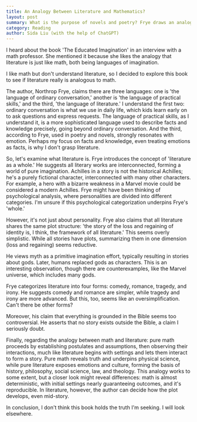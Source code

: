 ```yaml
---
title: An Analogy Between Literature and Mathematics?
layout: post
summary: What is the purpose of novels and poetry? Frye draws an analogy between literature and mathematics, showing that both cultivate educated imagination.
category: Reading
author: Sida Liu (with the help of ChatGPT)
---
```

I heard about the book 'The Educated Imagination' in an interview with a math professor. She mentioned it because she likes the analogy that literature is just like math, both being languages of imagination.

I like math but don't understand literature, so I decided to explore this book to see if literature really is analogous to math.

The author, Northrop Frye, claims there are three languages: one is 'the language of ordinary conversation,' another is 'the language of practical skills,' and the third, 'the language of literature.' I understand the first two: ordinary conversation is what we use in daily life, which kids learn early on to ask questions and express requests. The language of practical skills, as I understand it, is a more sophisticated language used to describe facts and knowledge precisely, going beyond ordinary conversation. And the third, according to Frye, used in poetry and novels, strongly resonates with emotion. Perhaps my focus on facts and knowledge, even treating emotions as facts, is why I don't grasp literature.

So, let's examine what literature is. Frye introduces the concept of 'literature as a whole.' He suggests all literary works are interconnected, forming a world of pure imagination. Achilles in a story is not the historical Achilles; he's a purely fictional character, interconnected with many other characters. For example, a hero with a bizarre weakness in a Marvel movie could be considered a modern Achilles. Frye might have been thinking of psychological analysis, where personalities are divided into different categories. I'm unsure if this psychological categorization underpins Frye's 'whole.'

However, it's not just about personality. Frye also claims that all literature shares the same plot structure: 'the story of the loss and regaining of identity is, I think, the framework of all literature.' This seems overly simplistic. While all stories have plots, summarizing them in one dimension (loss and regaining) seems reductive.

He views myth as a primitive imagination effort, typically resulting in stories about gods. Later, humans replaced gods as characters. This is an interesting observation, though there are counterexamples, like the Marvel universe, which includes many gods.

Frye categorizes literature into four forms: comedy, romance, tragedy, and irony. He suggests comedy and romance are simpler, while tragedy and irony are more advanced. But this, too, seems like an oversimplification. Can't there be other forms?

Moreover, his claim that everything is grounded in the Bible seems too controversial. He asserts that no story exists outside the Bible, a claim I seriously doubt.

Finally, regarding the analogy between math and literature: pure math proceeds by establishing postulates and assumptions, then observing their interactions, much like literature begins with settings and lets them interact to form a story. Pure math reveals truth and underpins physical science, while pure literature exposes emotions and culture, forming the basis of history, philosophy, social science, law, and theology. This analogy works to some extent, but a closer look might reveal differences: math is almost deterministic, with initial settings nearly guaranteeing outcomes, and it's reproducible. In literature, however, the author can decide how the plot develops, even mid-story.

In conclusion, I don't think this book holds the truth I'm seeking. I will look elsewhere.
